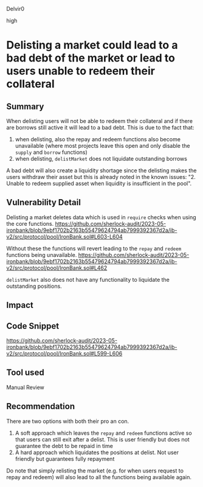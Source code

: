 Delvir0

high

# Delisting a market could lead to a bad debt of the market or lead to users unable to redeem their collateral

## Summary
When delisting users will not be able to redeem their collateral and if there are borrows still active it will lead to a bad debt. 
This is due to the fact that:
1. when delisting, also the repay and redeem functions also become unavailable (where most projects leave this open and only disable the `supply` and `borrow` functions)
2. when delisting, `delistMarket` does not liquidate outstanding borrows

A bad debt will also create a liquidity shortage since the delisting makes the users withdraw their asset but this is already noted in the known issues: "2. Unable to redeem supplied asset when liquidity is insufficient in the pool".

## Vulnerability Detail
Delisting a market deletes data which is used in `require` checks when using the core functions. 
https://github.com/sherlock-audit/2023-05-ironbank/blob/9ebf1702b2163b55479624794ab7999392367d2a/ib-v2/src/protocol/pool/IronBank.sol#L603-L604

Without these the functions will revert leading to the `repay` and `redeem` functions being unavailable. 
https://github.com/sherlock-audit/2023-05-ironbank/blob/9ebf1702b2163b55479624794ab7999392367d2a/ib-v2/src/protocol/pool/IronBank.sol#L462

`delistMarket` also does not have any functionality to liquidate the outstanding positions.
## Impact

## Code Snippet
https://github.com/sherlock-audit/2023-05-ironbank/blob/9ebf1702b2163b55479624794ab7999392367d2a/ib-v2/src/protocol/pool/IronBank.sol#L599-L606
## Tool used

Manual Review

## Recommendation
There are two options with both their pro an con. 
1. A soft approach which leaves the `repay` and `redeem` functions active so that users can still exit after a delist. This is user friendly but does not guarantee the debt to be repaid in time
2. A hard approach which liquidates the positions at delist. Not user friendly but guarantees fully repayment

Do note that simply relisting the market (e.g. for when users request to repay and redeem) will also lead to all the functions being available again.